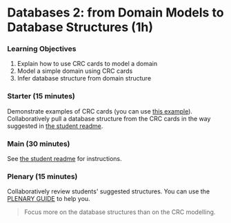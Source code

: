 # Databases 2: from Domain Models to Database Structures (1h)

### Learning Objectives

1. Explain how to use CRC cards to model a domain
2. Model a simple domain using CRC cards
3. Infer database structure from domain structure

### Starter (15 minutes)

Demonstrate examples of CRC cards (you can use [this example](crc_example.md)). Collaboratively pull a database structure from the CRC cards in the way suggested in [the student readme](README.md).

### Main (30 minutes)

See [the student readme](README.md) for instructions.

### Plenary (15 minutes)

Collaboratively review students' suggested structures. You can use the [PLENARY GUIDE](https://github.com/sjmog/databases_2/blob/plenary/PLENARY.md) to help you.

> Focus more on the database structures than on the CRC modelling.